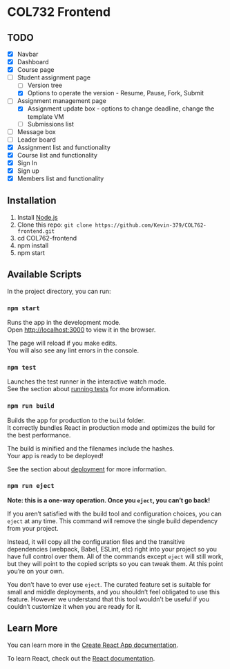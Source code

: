 # COL732 Frontend

## TODO
- [x] Navbar
- [x] Dashboard
- [x] Course page
- [ ] Student assignment page
  - [ ] Version tree
  - [x] Options to operate the version - Resume, Pause, Fork, Submit
- [ ] Assignment management page
  - [x] Assignment update box - options to change deadline, change the template VM
  - [ ] Submissions list
- [ ] Message box
- [ ] Leader board
- [x] Assignment list and functionality
- [X] Course list and functionality
- [X] Sign In
- [X] Sign up
- [X] Members list and functionality

## Installation
1. Install [Node.js](https://nodejs.org/en/)
2. Clone this repo: `git clone https://github.com/Kevin-379/COL762-frontend.git`
3. cd COL762-frontend
4. npm install
5. npm start

## Available Scripts

In the project directory, you can run:

### `npm start`

Runs the app in the development mode.\
Open [http://localhost:3000](http://localhost:3000) to view it in the browser.

The page will reload if you make edits.\
You will also see any lint errors in the console.

### `npm test`

Launches the test runner in the interactive watch mode.\
See the section about [running tests](https://facebook.github.io/create-react-app/docs/running-tests) for more information.

### `npm run build`

Builds the app for production to the `build` folder.\
It correctly bundles React in production mode and optimizes the build for the best performance.

The build is minified and the filenames include the hashes.\
Your app is ready to be deployed!

See the section about [deployment](https://facebook.github.io/create-react-app/docs/deployment) for more information.

### `npm run eject`

**Note: this is a one-way operation. Once you `eject`, you can’t go back!**

If you aren’t satisfied with the build tool and configuration choices, you can `eject` at any time. This command will remove the single build dependency from your project.

Instead, it will copy all the configuration files and the transitive dependencies (webpack, Babel, ESLint, etc) right into your project so you have full control over them. All of the commands except `eject` will still work, but they will point to the copied scripts so you can tweak them. At this point you’re on your own.

You don’t have to ever use `eject`. The curated feature set is suitable for small and middle deployments, and you shouldn’t feel obligated to use this feature. However we understand that this tool wouldn’t be useful if you couldn’t customize it when you are ready for it.

## Learn More

You can learn more in the [Create React App documentation](https://facebook.github.io/create-react-app/docs/getting-started).

To learn React, check out the [React documentation](https://reactjs.org/).
